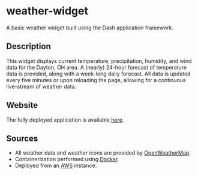 # weather-widget
A basic weather widget built using the Dash application framework.

## Description
This widget displays current temperature, precipitation, humidity, and wind data for the Dayton, OH area. A (nearly) 24-hour forecast of temperature data is provided, along with a week-long daily forecast. All data is updated every five minutes or upon reloading the page, allowing for a continuous live-stream of weather data.

## Website
The fully deployed application is available [here](http://18.222.202.114:8050/).

## Sources
- All weather data and weather icons are provided by [OpenWeatherMap](https://openweathermap.org/).
- Containerization performed using [Docker](https://www.docker.com/).
- Deployed from an [AWS](https://aws.amazon.com/) instance.
